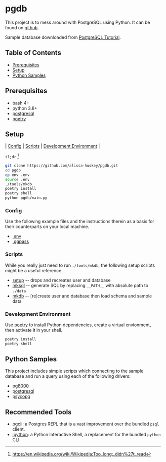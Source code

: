 pgdb
====

This project is to mess around with PostgreSQL using Python. It can be found
on [github][repo].

Sample database downloaded from [PostgreSQL Tutorial][sample-db].

[sample-db]: https://www.postgresqltutorial.com/postgresql-sample-database/
[elephant]: https://www.elephantsql.com/
[poetry]: https://python-poetry.org/
[repo]: https://github.com/alissa-huskey/pgdb.git

Table of Contents
-----------------

* [Prerequisites](#prerequisites)
* [Setup](#setup)
* [Python Samples](#python-samples)

Prerequisites
-------------

* bash 4+
* python 3.8+
* [postgresql](https://www.postgresql.org/)
* [poetry][poetry]

Setup
-----

| [Config](#config) | [Scripts](#scripts) | [Development Environment](#development-environment) |

`tl;dr` [^*]

```bash
git clone https://github.com/alissa-huskey/pgdb.git
cd pgdb
cp env .env
source .env
./tools/mkdb
poetry install
poetry shell
python pgdb/main.py
```

[^*]: https://en.wikipedia.org/wiki/Wikipedia:Too_long;_didn%27t_read

### Config

Use the following example files and the instructions therein as a basis for
their counterparts on your local machine.

* [.env](env)
* [.pgpass](pgpass)

### Scripts

While you really just need to run `./tools/mkdb`, the following setup scripts
might be a useful reference.

* [setup](tools/setup) -- drops and recreates user and database
* [mksql](tools/mksql) -- generate SQL by replacing `__PATH__` with absolute path to `./data`
* [mkdb](tools/mkdb) -- [re]create user and database then load schema and sample data

### Development Environment

Use [poetry][poetry] to install Python dependencies, create a virtual
envionment, then activate it in your shell.

```bash
poetry install
poetry shell
```

Python Samples
--------------

This project includes simple scripts which connecting to the sample database
and run a query using each of the following drivers:

* [pg8000](pgdb/db_pg8000.py)
* [postgresql](pgdb/db_postgresql.py)
* [psycopg](pgdb/db_psycopg.py)

Recommended Tools
-----------------

* [pgcli](https://github.com/dbcli/pgcli): a Postgres REPL that is a vast improvement over the bundled `psql` client.
* [ipython](https://ipython.org):          a Python Interactive Shell, a replacement for the bundled `python` CLI.

[pgcli-img]: https://raw.githubusercontent.com/dbcli/pgcli/master/screenshots/pgcli.gif
[ipython-img]: https://switowski.com/assets/img/posts/img_2021-01-27-ipython-edit-any-function.gif

